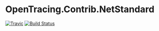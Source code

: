 # OpenTracing.Contrib.NetStandard

[![Travic](https://travis-ci.org/epitaph-04/OpenTracing.Contrib.NetStandard.svg?branch=master&label=travis)](https://travis-ci.org/epitaph-04/OpenTracing.Contrib.NetStandard) [![Build Status](https://dev.azure.com/smmahbubhassan/OpenTracing.Contrib.NetStandard/_apis/build/status/epitaph-04.OpenTracing.Contrib.NetStandard?branchName=master)](https://dev.azure.com/smmahbubhassan/OpenTracing.Contrib.NetStandard/_build/latest?definitionId=1?branchName=master)
